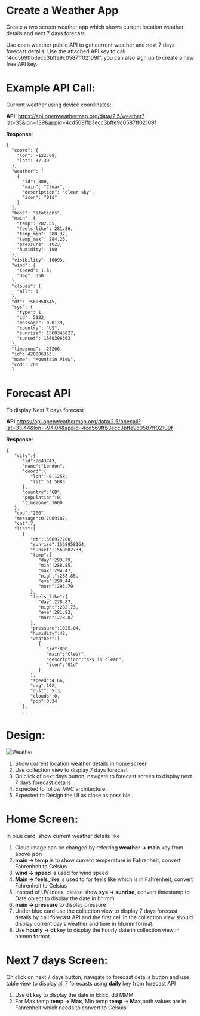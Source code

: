 # Create a Weather App

Create a two screen weather app which shows current location weather details and next 7 days forecast. 

Use open weather public API to get current weather and next 7 days forecast details. Use the attached API key to call  “4cd569ffb3ecc3bffe9c0587ff02109f”, you can also sign up to create a new free API key. 

# Example API Call:

Current weather using device coordinates:

**API**: 
https://api.openweathermap.org/data/2.5/weather?lat=35&lon=139&appid=4cd569ffb3ecc3bffe9c0587ff02109f


**Response**: 
```
{
  "coord": {
    "lon": -122.08,
    "lat": 37.39
  },
  "weather": [
    {
      "id": 800,
      "main": "Clear",
      "description": "clear sky",
      "icon": "01d"
    }
  ],
  "base": "stations",
  "main": {
    "temp": 282.55,
    "feels_like": 281.86,
    "temp_min": 280.37,
    "temp_max": 284.26,
    "pressure": 1023,
    "humidity": 100
  },
  "visibility": 16093,
  "wind": {
    "speed": 1.5,
    "deg": 350
  },
  "clouds": {
    "all": 1
  },
  "dt": 1560350645,
  "sys": {
    "type": 1,
    "id": 5122,
    "message": 0.0139,
    "country": "US",
    "sunrise": 1560343627,
    "sunset": 1560396563
  },
  "timezone": -25200,
  "id": 420006353,
  "name": "Mountain View",
  "cod": 200
  }    
  ```
  
# Forecast API
To display Next 7 days forecast 

**API**
https://api.openweathermap.org/data/2.5/onecall?lat=33.44&lon=-94.04&appid=4cd569ffb3ecc3bffe9c0587ff02109f

**Response**: 
```                   
{
   "city":{
      "id":2643743,
      "name":"London",
      "coord":{
         "lon":-0.1258,
         "lat":51.5085
      },
      "country":"GB",
      "population":0,
      "timezone":3600
   },
   "cod":"200",
   "message":0.7809187,
   "cnt":7,
   "list":[
      {
         "dt":1568977200,
         "sunrise":1568958164,
         "sunset":1569002733,
         "temp":{
            "day":293.79,
            "min":288.85,
            "max":294.47,
            "night":288.85,
            "eve":290.44,
            "morn":293.79
         },
         "feels_like":{
            "day":278.87,
            "night":282.73,
            "eve":281.92,
            "morn":278.87
         },
         "pressure":1025.04,
         "humidity":42,
         "weather":[
            {
               "id":800,
               "main":"Clear",
               "description":"sky is clear",
               "icon":"01d"
            }
         ],
         "speed":4.66,
         "deg":102,
         "gust": 5.3,
         "clouds":0,
         "pop":0.24
      },
      ....

```

# Design:

![Weather](https://user-images.githubusercontent.com/36688362/156924318-ac608095-a700-4e84-9654-a74906248568.png)

1. Show current location weather details in home screen
2. Use collection view to display 7 days forecast 
3. On click of next days button, navigate to forecast screen to display next 7 days forecast details 
4. Expected to follow MVC architecture. 
5. Expected to Design the UI as close as possible.


# Home Screen:

In blue card, show current weather details like 

1. Cloud image can be changed by referring **weather -> main** key from above json
2. **main -> temp** is to show current temperature in Fahrenheit, convert Fahrenheit to Celsius 
3. **wind -> speed** is used for wind speed
4. **Main ->  feels_like** is used to for feels like which is in Fahrenheit, convert Fahrenheit to Celsius
5. Instead of UV index, please show **sys ->  sunrise**, convert timestamp to Date object to display the date in hh:mm
6. **main -> pressure** to display pressure
7. Under blue card use the collection view to display 7 days forecast details by call forecast API and the first cell in the collection view should display current day’s weather and time in hh:mm format.
8. Use **hourly -> dt** key to display the hourly date in collection view in hh:mm format

# Next 7 days Screen:

 On click on next 7 days button, navigate to forecast details button and use table view to display all 7 forecasts using **daily** key from forecast API
 
 1.  Use **dt** key to display the date in EEEE, dd MMM
 2.  For Max temp **temp -> Max**, Min temp **temp -> Max**,both values are in Fahrenheit which needs to convert to Celsuis

